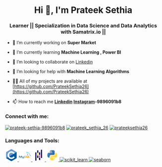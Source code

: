 <h1 align="center">Hi 👋, I'm Prateek Sethia</h1>
<h3 align="center">Learner || Specialization in Data Science and Data Analytics with Samatrix.io ||</h3>

- 🔭 I’m currently working on **Super Market**

- 🌱 I’m currently learning **Machine Learning , Power BI**

- 👯 I’m looking to collaborate on [Linkedin](https://www.linkedin.com/in/prateek-sethia-9896091b8/)

- 🤝 I’m looking for help with **Machine Learning Algorithms**

- 👨‍💻 All of my projects are available at [https://github.com/PrateekSethia26](https://github.com/PrateekSethia26)

- 📫 How to reach me **[Linkedin](https://www.linkedin.com/in/prateek-sethia-9896091b8/) [Instagram](https://www.instagram.com/prateek_sethia_26/)-9896091b8**

<h3 align="left">Connect with me:</h3>
<p align="left">
<a href="https://linkedin.com/in/prateek-sethia-9896091b8" target="blank"><img align="center" src="https://raw.githubusercontent.com/rahuldkjain/github-profile-readme-generator/master/src/images/icons/Social/linked-in-alt.svg" alt="prateek-sethia-9896091b8" height="30" width="40" /></a>
<a href="https://instagram.com/prateek_sethia_26" target="blank"><img align="center" src="https://raw.githubusercontent.com/rahuldkjain/github-profile-readme-generator/master/src/images/icons/Social/instagram.svg" alt="prateek_sethia_26" height="30" width="40" /></a>
<a href="https://www.hackerrank.com/prateeksethia26" target="blank"><img align="center" src="https://raw.githubusercontent.com/rahuldkjain/github-profile-readme-generator/master/src/images/icons/Social/hackerrank.svg" alt="prateeksethia26" height="30" width="40" /></a>
</p>

<h3 align="left">Languages and Tools:</h3>
<p align="left"> <a href="https://www.cprogramming.com/" target="_blank" rel="noreferrer"> <img src="https://raw.githubusercontent.com/devicons/devicon/master/icons/c/c-original.svg" alt="c" width="40" height="40"/> </a> <a href="https://www.mysql.com/" target="_blank" rel="noreferrer"> <img src="https://raw.githubusercontent.com/devicons/devicon/master/icons/mysql/mysql-original-wordmark.svg" alt="mysql" width="40" height="40"/> </a> <a href="https://pandas.pydata.org/" target="_blank" rel="noreferrer"> <img src="https://raw.githubusercontent.com/devicons/devicon/2ae2a900d2f041da66e950e4d48052658d850630/icons/pandas/pandas-original.svg" alt="pandas" width="40" height="40"/> </a> <a href="https://www.python.org" target="_blank" rel="noreferrer"> <img src="https://raw.githubusercontent.com/devicons/devicon/master/icons/python/python-original.svg" alt="python" width="40" height="40"/> </a> <a href="https://scikit-learn.org/" target="_blank" rel="noreferrer"> <img src="https://upload.wikimedia.org/wikipedia/commons/0/05/Scikit_learn_logo_small.svg" alt="scikit_learn" width="40" height="40"/> </a> <a href="https://seaborn.pydata.org/" target="_blank" rel="noreferrer"> <img src="https://seaborn.pydata.org/_images/logo-mark-lightbg.svg" alt="seaborn" width="40" height="40"/> </a> </p
